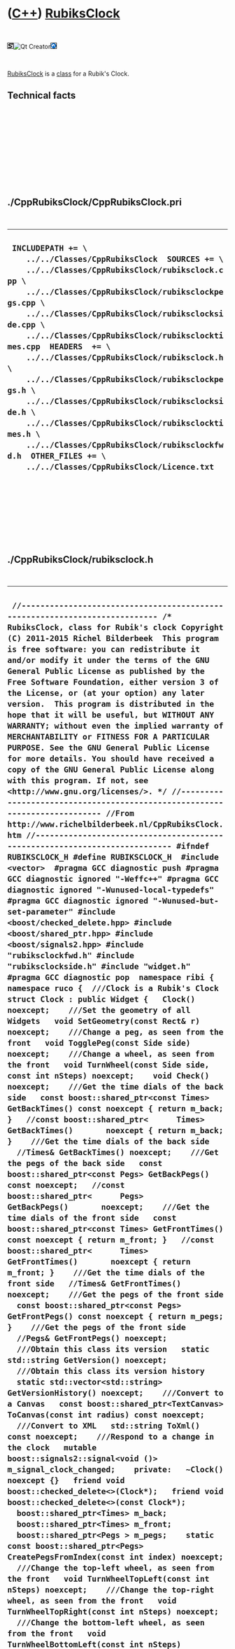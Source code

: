 
 

 

 

 

 

([C++](Cpp.md)) [RubiksClock](CppRubiksClock.md)
==================================================

 

![STL](PicStl.png)![Qt
Creator](PicQtCreator.png)![Lubuntu](PicLubuntu.png)

 

[RubiksClock](CppRubiksClock.md) is a [class](CppClass.md) for a
Rubik's Clock.

Technical facts
---------------

 

 

 

 

 

 

./CppRubiksClock/CppRubiksClock.pri
-----------------------------------

 

  --------------------------------------------------------------------------------------------------------------------------------------------------------------------------------------------------------------------------------------------------------------------------------------------------------------------------------------------------------------------------------------------------------------------------------------------------------------------------------------------------------------------------------------------------------------------------------------------------------------------------------------------
  ` INCLUDEPATH += \     ../../Classes/CppRubiksClock  SOURCES += \     ../../Classes/CppRubiksClock/rubiksclock.cpp \     ../../Classes/CppRubiksClock/rubiksclockpegs.cpp \     ../../Classes/CppRubiksClock/rubiksclockside.cpp \     ../../Classes/CppRubiksClock/rubiksclocktimes.cpp  HEADERS  += \     ../../Classes/CppRubiksClock/rubiksclock.h \     ../../Classes/CppRubiksClock/rubiksclockpegs.h \     ../../Classes/CppRubiksClock/rubiksclockside.h \     ../../Classes/CppRubiksClock/rubiksclocktimes.h \     ../../Classes/CppRubiksClock/rubiksclockfwd.h  OTHER_FILES += \     ../../Classes/CppRubiksClock/Licence.txt`
  --------------------------------------------------------------------------------------------------------------------------------------------------------------------------------------------------------------------------------------------------------------------------------------------------------------------------------------------------------------------------------------------------------------------------------------------------------------------------------------------------------------------------------------------------------------------------------------------------------------------------------------------

 

 

 

 

 

./CppRubiksClock/rubiksclock.h
------------------------------

 

  -----------------------------------------------------------------------------------------------------------------------------------------------------------------------------------------------------------------------------------------------------------------------------------------------------------------------------------------------------------------------------------------------------------------------------------------------------------------------------------------------------------------------------------------------------------------------------------------------------------------------------------------------------------------------------------------------------------------------------------------------------------------------------------------------------------------------------------------------------------------------------------------------------------------------------------------------------------------------------------------------------------------------------------------------------------------------------------------------------------------------------------------------------------------------------------------------------------------------------------------------------------------------------------------------------------------------------------------------------------------------------------------------------------------------------------------------------------------------------------------------------------------------------------------------------------------------------------------------------------------------------------------------------------------------------------------------------------------------------------------------------------------------------------------------------------------------------------------------------------------------------------------------------------------------------------------------------------------------------------------------------------------------------------------------------------------------------------------------------------------------------------------------------------------------------------------------------------------------------------------------------------------------------------------------------------------------------------------------------------------------------------------------------------------------------------------------------------------------------------------------------------------------------------------------------------------------------------------------------------------------------------------------------------------------------------------------------------------------------------------------------------------------------------------------------------------------------------------------------------------------------------------------------------------------------------------------------------------------------------------------------------------------------------------------------------------------------------------------------------------------------------------------------------------------------------------------------------------------------------------------------------------------------------------------------------------------------------------------------------------------------------------------------------------------------------------------------------------------------------------------------------------------------------------------------------------------------------------------------------------------------------------------------------------------------------------------------------------------------------------------------------------------------------------------------------------------------------------------------------------------------------------------------------------------------------------------------------------------------------------------------------------------------------------------------------------------------------------------------------------------------------------------------------------------------------------------------------------------------------------------------------------------------------------------------------------------------------------------------------------------------------------------------------------------------------------------------------------
  ` //--------------------------------------------------------------------------- /* RubiksClock, class for Rubik's clock Copyright (C) 2011-2015 Richel Bilderbeek  This program is free software: you can redistribute it and/or modify it under the terms of the GNU General Public License as published by the Free Software Foundation, either version 3 of the License, or (at your option) any later version.  This program is distributed in the hope that it will be useful, but WITHOUT ANY WARRANTY; without even the implied warranty of MERCHANTABILITY or FITNESS FOR A PARTICULAR PURPOSE. See the GNU General Public License for more details. You should have received a copy of the GNU General Public License along with this program. If not, see <http://www.gnu.org/licenses/>. */ //--------------------------------------------------------------------------- //From http://www.richelbilderbeek.nl/CppRubiksClock.htm //--------------------------------------------------------------------------- #ifndef RUBIKSCLOCK_H #define RUBIKSCLOCK_H  #include <vector>  #pragma GCC diagnostic push #pragma GCC diagnostic ignored "-Weffc++" #pragma GCC diagnostic ignored "-Wunused-local-typedefs" #pragma GCC diagnostic ignored "-Wunused-but-set-parameter" #include <boost/checked_delete.hpp> #include <boost/shared_ptr.hpp> #include <boost/signals2.hpp> #include "rubiksclockfwd.h" #include "rubiksclockside.h" #include "widget.h" #pragma GCC diagnostic pop  namespace ribi { namespace ruco {  ///Clock is a Rubik's Clock struct Clock : public Widget {   Clock() noexcept;    ///Set the geometry of all Widgets   void SetGeometry(const Rect& r) noexcept;    ///Change a peg, as seen from the front   void TogglePeg(const Side side) noexcept;    ///Change a wheel, as seen from the front   void TurnWheel(const Side side, const int nSteps) noexcept;    void Check() noexcept;    ///Get the time dials of the back side   const boost::shared_ptr<const Times> GetBackTimes() const noexcept { return m_back; }   //const boost::shared_ptr<      Times> GetBackTimes()       noexcept { return m_back; }    ///Get the time dials of the back side   //Times& GetBackTimes() noexcept;    ///Get the pegs of the back side   const boost::shared_ptr<const Pegs> GetBackPegs() const noexcept;   //const boost::shared_ptr<      Pegs> GetBackPegs()       noexcept;    ///Get the time dials of the front side   const boost::shared_ptr<const Times> GetFrontTimes() const noexcept { return m_front; }   //const boost::shared_ptr<      Times> GetFrontTimes()       noexcept { return m_front; }    ///Get the time dials of the front side   //Times& GetFrontTimes() noexcept;    ///Get the pegs of the front side   const boost::shared_ptr<const Pegs> GetFrontPegs() const noexcept { return m_pegs; }    ///Get the pegs of the front side   //Pegs& GetFrontPegs() noexcept;    ///Obtain this class its version   static std::string GetVersion() noexcept;    ///Obtain this class its version history   static std::vector<std::string> GetVersionHistory() noexcept;    ///Convert to a Canvas   const boost::shared_ptr<TextCanvas> ToCanvas(const int radius) const noexcept;    ///Convert to XML   std::string ToXml() const noexcept;    ///Respond to a change in the clock   mutable boost::signals2::signal<void ()> m_signal_clock_changed;    private:   ~Clock() noexcept {}   friend void boost::checked_delete<>(Clock*);   friend void boost::checked_delete<>(const Clock*);    boost::shared_ptr<Times> m_back;   boost::shared_ptr<Times> m_front;   boost::shared_ptr<Pegs > m_pegs;    static const boost::shared_ptr<Pegs> CreatePegsFromIndex(const int index) noexcept;    ///Change the top-left wheel, as seen from the front   void TurnWheelTopLeft(const int nSteps) noexcept;    ///Change the top-right wheel, as seen from the front   void TurnWheelTopRight(const int nSteps) noexcept;    ///Change the bottom-left wheel, as seen from the front   void TurnWheelBottomLeft(const int nSteps) noexcept;    ///Change the bottom-right wheel, as seen from the front   void TurnWheelBottomRight(const int nSteps) noexcept;    friend std::ostream& operator<<(std::ostream& os, const Clock& r) noexcept;  };  std::ostream& operator<<(std::ostream& os, const Clock& r) noexcept;  } //~namespace ruco } //~namespace ribi  #endif // RUBIKSCLOCK_H`
  -----------------------------------------------------------------------------------------------------------------------------------------------------------------------------------------------------------------------------------------------------------------------------------------------------------------------------------------------------------------------------------------------------------------------------------------------------------------------------------------------------------------------------------------------------------------------------------------------------------------------------------------------------------------------------------------------------------------------------------------------------------------------------------------------------------------------------------------------------------------------------------------------------------------------------------------------------------------------------------------------------------------------------------------------------------------------------------------------------------------------------------------------------------------------------------------------------------------------------------------------------------------------------------------------------------------------------------------------------------------------------------------------------------------------------------------------------------------------------------------------------------------------------------------------------------------------------------------------------------------------------------------------------------------------------------------------------------------------------------------------------------------------------------------------------------------------------------------------------------------------------------------------------------------------------------------------------------------------------------------------------------------------------------------------------------------------------------------------------------------------------------------------------------------------------------------------------------------------------------------------------------------------------------------------------------------------------------------------------------------------------------------------------------------------------------------------------------------------------------------------------------------------------------------------------------------------------------------------------------------------------------------------------------------------------------------------------------------------------------------------------------------------------------------------------------------------------------------------------------------------------------------------------------------------------------------------------------------------------------------------------------------------------------------------------------------------------------------------------------------------------------------------------------------------------------------------------------------------------------------------------------------------------------------------------------------------------------------------------------------------------------------------------------------------------------------------------------------------------------------------------------------------------------------------------------------------------------------------------------------------------------------------------------------------------------------------------------------------------------------------------------------------------------------------------------------------------------------------------------------------------------------------------------------------------------------------------------------------------------------------------------------------------------------------------------------------------------------------------------------------------------------------------------------------------------------------------------------------------------------------------------------------------------------------------------------------------------------------------------------------------------------------------------------------------------------------------------------

 

 

 

 

 

./CppRubiksClock/rubiksclock.cpp
--------------------------------

 

  -------------------------------------------------------------------------------------------------------------------------------------------------------------------------------------------------------------------------------------------------------------------------------------------------------------------------------------------------------------------------------------------------------------------------------------------------------------------------------------------------------------------------------------------------------------------------------------------------------------------------------------------------------------------------------------------------------------------------------------------------------------------------------------------------------------------------------------------------------------------------------------------------------------------------------------------------------------------------------------------------------------------------------------------------------------------------------------------------------------------------------------------------------------------------------------------------------------------------------------------------------------------------------------------------------------------------------------------------------------------------------------------------------------------------------------------------------------------------------------------------------------------------------------------------------------------------------------------------------------------------------------------------------------------------------------------------------------------------------------------------------------------------------------------------------------------------------------------------------------------------------------------------------------------------------------------------------------------------------------------------------------------------------------------------------------------------------------------------------------------------------------------------------------------------------------------------------------------------------------------------------------------------------------------------------------------------------------------------------------------------------------------------------------------------------------------------------------------------------------------------------------------------------------------------------------------------------------------------------------------------------------------------------------------------------------------------------------------------------------------------------------------------------------------------------------------------------------------------------------------------------------------------------------------------------------------------------------------------------------------------------------------------------------------------------------------------------------------------------------------------------------------------------------------------------------------------------------------------------------------------------------------------------------------------------------------------------------------------------------------------------------------------------------------------------------------------------------------------------------------------------------------------------------------------------------------------------------------------------------------------------------------------------------------------------------------------------------------------------------------------------------------------------------------------------------------------------------------------------------------------------------------------------------------------------------------------------------------------------------------------------------------------------------------------------------------------------------------------------------------------------------------------------------------------------------------------------------------------------------------------------------------------------------------------------------------------------------------------------------------------------------------------------------------------------------------------------------------------------------------------------------------------------------------------------------------------------------------------------------------------------------------------------------------------------------------------------------------------------------------------------------------------------------------------------------------------------------------------------------------------------------------------------------------------------------------------------------------------------------------------------------------------------------------------------------------------------------------------------------------------------------------------------------------------------------------------------------------------------------------------------------------------------------------------------------------------------------------------------------------------------------------------------------------------------------------------------------------------------------------------------------------------------------------------------------------------------------------------------------------------------------------------------------------------------------------------------------------------------------------------------------------------------------------------------------------------------------------------------------------------------------------------------------------------------------------------------------------------------------------------------------------------------------------------------------------------------------------------------------------------------------------------------------------------------------------------------------------------------------------------------------------------------------------------------------------------------------------------------------------------------------------------------------------------------------------------------------------------------------------------------------------------------------------------------------------------------------------------------------------------------------------------------------------------------------------------------------------------------------------------------------------------------------------------------------------------------------------------------------------------------------------------------------------------------------------------------------------------------------------------------------------------------------------------------------------------------------------------------------------------------------------------------------------------------------------------------------------------------------------------------------------------------------------------------------------------------------------------------------------------------------------------------------------------------------------------------------------------------------------------------------------------------------------------------------------------------------------------------------------------------------------------------------------------------------------------------------------------------------------------------------------------------------------------------------------------------------------------------------------------------------------------------------------------------------------------------------------------------------------------------------------------------------------------------------------------------------------------------------------------------------------------------------------------------------------------------------------------------------------------------------------------------------------------------------------------------------------------------------------------------------------------------------------------------------------------------------------------------------------------------------------------------------------------------------------------------------------------------------------------------------------------------------------------------------------------------------------------------------------------------------------------------------------------------------------------------------------------------------------------------------------------------------------------------------------------------------------------------------------------------------------------------------------------------------------------------------------------------------------------------------------------------------------------------------------------------------------------------------------------------------------------------------------------------------------------------------------------------------------------------------------------------------------------------------------------------------------------------------------------------------------------------------------------------------------------------------------------------------------------------------------------------------------------------------------------------------------------------------------------------------------------------------------------------------------------------------------------------------------------------------------------------------------------------------------------------------------------------------------------------------------------------------------------------------------------------------------------------------------------------------------------------------------------------------------------------------------------------------------------------------------------------------------------------------------------------------------------------------------------------------------------------------------------------------------------------------------------------------------------------------------------------------------------------------------------------------------------------------------------------------------------------------------------------------------------------------------------------------------------------------------------------------------------------------------------------------------------------------------------------------------------------------------------------------------------------------------------------------------------------------------------------------------------------------------------------------------------------------------------------------------------------------------------------------------------------------------------------------------------------------------------------------------------------------------------------------------------------------------------------------------------------------------------------------------------------------------------------------------------------------------------------------------------------------------------------------------------------------------------------------------------------------------------------------------------------------------------------------------------------------------------------------------------------------------------------------------------------------------------------------------------------------------------------------------------------------------------------------------------------------------------------------------------------------------------------------------------------------------------------------------------------------------------------------------------------------------------------------------------------------------------------------------------------------------------------------------------------------------------------------------------------------------------------------------------------------------------------------------------------------------------------------------------------------------------------------------------------------------------------------------------------------------------------------------------------------------------------------------------------------------------------------------------------------------------------------------------------------------------------------------------------------------------------------------------------------------------------------------------------------------------------------------------------------------------------------------------------------------------------------------------------------------------------------------------------------------------------------------------------------------------------------------------------------------------------------------------------------------------------------------------------------------------------------------------------------------------------------------------------------------------------------------------------------------------------------------------------------------------------------------------------------------------------------------------------------------------------------------------------------------------------------------------------------------------------------------------------------------------------------------------------------------------------------------------------------------------------------------------------------------------------------------------------------------------------------------------------------------------------------------------------------------------------------------------------------------------------------------------------------------------------------------------------------------------------------------------------------------------------------------------------------------------------------------------------------------------------------------------------------------------------------------------------------------------------------------------------------------------------------------------------------------------------------------------------------------------------------------------------------------------------------------------------------------------------------------------------------------------------------------------------------------------------------------------------------------------------------------------------------------------------------------------------------------------------------------------------------------------------------------------------------------------------------------------------------------------------------------------------------------------------------------------------------------------------------------------------------------------------------------------------------------------------------------------------------------------------------------------------------------------------------------------------------------------------------------------------------------------------------------------------------------------------------------------------------------------------------------------------------------------------------------------------------------------------------------------------------------------------------------------------------------------------------------------------------------------------------------------------------------------------------------------------------------------------------------------------------------------------------------------------------------------------------------------------------------------------------------------------------------------------------------------------------------------------------------------------------------------------------------------------------------------------------------------------------------------------------------------------------------------------------------------------------------------------------------------------------------------------------------------------------------------------------------------------------------------------------------------------------------------------------------------------------------------------------------------------------------------------------------------------------------------------------------------------------------------------------------------------------------------------------------------------------------------------------------------------------------------------------------------------------------------------------------------------------------------------------------------------------------------------------------------------------------------------------------------------------------------------------------------------------------------------------------------------------------------------------------------------------------------------------------------------------------------------------------------------------------------------------------------------------------------------------------------------------------------------------------------------------------------------------------------------------------------------------------------------------------------------------------------------------------------------------------------------------------------------------------------------------------------------------------------------------------------------------------------------------------------------------------------------------------------------------------------------------------------------------------------------------------------------------------------------------------------------------------------------------------------------------------------------------------------------------------------------------------------------------------------------------------------------------------------------------------------------------------------------------------------------------------------------------------------------------------------------------------------------------------------------------------------------------------------------------------------------------------------------------------------------------------------------------------------------------------------------------------------------------------------------------------------------------------------------------
  ` //--------------------------------------------------------------------------- /* RubiksClock, class for Rubik's clock Copyright (C) 2011-2015 Richel Bilderbeek  This program is free software: you can redistribute it and/or modify it under the terms of the GNU General Public License as published by the Free Software Foundation, either version 3 of the License, or (at your option) any later version.  This program is distributed in the hope that it will be useful, but WITHOUT ANY WARRANTY; without even the implied warranty of MERCHANTABILITY or FITNESS FOR A PARTICULAR PURPOSE. See the GNU General Public License for more details. You should have received a copy of the GNU General Public License along with this program. If not, see <http://www.gnu.org/licenses/>. */ //--------------------------------------------------------------------------- //From http://www.richelbilderbeek.nl/CppRubiksClock.htm //--------------------------------------------------------------------------- #pragma GCC diagnostic push #pragma GCC diagnostic ignored "-Weffc++" #pragma GCC diagnostic ignored "-Wunused-local-typedefs" #pragma GCC diagnostic ignored "-Wunused-but-set-parameter" #include "rubiksclock.h"  #include <cassert> #include <cstdlib> #include <sstream>  #include <boost/numeric/conversion/cast.hpp>  #include "dial.h" #include "dialwidget.h" #include "geometry.h" #include "rubiksclockdial.h" #include "rubiksclockdialwidget.h" #include "rubiksclockpegs.h" #include "rubiksclocktimes.h" #include "togglebutton.h" #include "togglebuttonwidget.h" //#include "trace.h"  #pragma GCC diagnostic pop  ribi::ruco::Clock::Clock() noexcept   : m_signal_clock_changed{},     m_back{new Times{false}},     m_front{new Times{true}},     m_pegs{new Pegs} {   Check(); }  void ribi::ruco::Clock::SetGeometry(const Rect& r) noexcept {   const int left   = Geometry().GetLeft(r);   const int top    = Geometry().GetTop(r);   const int width  = Geometry().GetWidth(r);   const int height = Geometry().GetHeight(r);    const double w3 = boost::numeric_cast<double>(width) / 3.0;   const double h3 = boost::numeric_cast<double>(height) / 3.0;   for (int x=0; x!=3; ++x)   {     const double x_d = boost::numeric_cast<double>(x);     for (int y=0; y!=3; ++y)     {       const double y_d = boost::numeric_cast<double>(y);       m_back->times[x][y]->SetGeometry(         left + (x_d*w3),         top + (y_d*h3),         w3,         h3       );       m_front->times[x][y]->SetGeometry(         left + (x_d*w3),         top + (y_d*h3),         w3,         h3       );     }   }   for (int x=0; x!=2; ++x)   {     const double x_d = boost::numeric_cast<double>(x);     for (int y=0; y!=2; ++y)     {       const double y_d = boost::numeric_cast<double>(y);       m_pegs->m_pegs[x][y]->SetGeometry(         left + ((0.9+x_d)*w3),         top + ((0.9+y_d)*h3),         w3*0.2,         h3*0.2       );     }   }  }  void ribi::ruco::Clock::TogglePeg(const Side side) noexcept {   const int x = (side == Side::topLeft || side == Side::bottomLeft ? 0 : 1);   const int y = (side == Side::topLeft || side == Side::topRight ? 0 : 1);   m_pegs->m_pegs[x][y]->GetToggleButton()->Toggle();   m_signal_clock_changed(); }  void ribi::ruco::Clock::TurnWheel(const Side side, const int nSteps) noexcept {   switch (side)   {     case Side::topLeft    : TurnWheelTopLeft(nSteps);     break;     case Side::topRight   : TurnWheelTopRight(nSteps);    break;     case Side::bottomLeft : TurnWheelBottomLeft(nSteps);  break;     case Side::bottomRight: TurnWheelBottomRight(nSteps); break;   }   if (nSteps % 12 != 0)   {     m_signal_clock_changed();   } }  void ribi::ruco::Clock::TurnWheelTopLeft(const int nSteps) noexcept {   bool turnFront[3][3];   bool turnBack[3][3];    turnFront[0][0] = true;   turnFront[1][0] = !m_pegs->m_pegs[0][0]->GetToggleButton()->IsPressed();   turnFront[2][0] = (m_pegs->m_pegs[0][0]->GetToggleButton()->IsPressed() == m_pegs->m_pegs[1][0]->GetToggleButton()->IsPressed());   turnFront[0][1] = !m_pegs->m_pegs[0][0]->GetToggleButton()->IsPressed();   turnFront[1][1] = !m_pegs->m_pegs[0][0]->GetToggleButton()->IsPressed();   turnFront[2][1] = (     !m_pegs->m_pegs[0][0]->GetToggleButton()->IsPressed()     && (  !m_pegs->m_pegs[1][0]->GetToggleButton()->IsPressed()        || !m_pegs->m_pegs[1][1]->GetToggleButton()->IsPressed() ) );   turnFront[0][2] = (m_pegs->m_pegs[0][0]->GetToggleButton()->IsPressed() == m_pegs->m_pegs[0][1]->GetToggleButton()->IsPressed());   turnFront[1][2] = (     !m_pegs->m_pegs[0][0]->GetToggleButton()->IsPressed()     && (  !m_pegs->m_pegs[0][1]->GetToggleButton()->IsPressed()        || !m_pegs->m_pegs[1][1]->GetToggleButton()->IsPressed() ) );   turnFront[2][2] = (m_pegs->m_pegs[0][0]->GetToggleButton()->IsPressed() == m_pegs->m_pegs[1][1]->GetToggleButton()->IsPressed());    turnBack[0][0] = (m_pegs->m_pegs[0][0]->GetToggleButton()->IsPressed() == m_pegs->m_pegs[1][0]->GetToggleButton()->IsPressed());   turnBack[1][0] = (m_pegs->m_pegs[0][0]->GetToggleButton()->IsPressed());   turnBack[2][0] = true;    turnBack[0][1] = (     m_pegs->m_pegs[0][0]->GetToggleButton()->IsPressed()     && (    m_pegs->m_pegs[1][0]->GetToggleButton()->IsPressed()        ||   m_pegs->m_pegs[1][1]->GetToggleButton()->IsPressed() ) );   turnBack[1][1] = (m_pegs->m_pegs[0][0]->GetToggleButton()->IsPressed());   turnBack[2][1] = (m_pegs->m_pegs[0][0]->GetToggleButton()->IsPressed());    turnBack[0][2] = (m_pegs->m_pegs[0][0]->GetToggleButton()->IsPressed() == m_pegs->m_pegs[1][1]->GetToggleButton()->IsPressed());   turnBack[1][2] = (     m_pegs->m_pegs[0][0]->GetToggleButton()->IsPressed()     && (  m_pegs->m_pegs[0][1]->GetToggleButton()->IsPressed()        || m_pegs->m_pegs[1][1]->GetToggleButton()->IsPressed() ) );   turnBack[2][2] = (m_pegs->m_pegs[0][0]->GetToggleButton()->IsPressed() == m_pegs->m_pegs[0][1]->GetToggleButton()->IsPressed());    for (int y=0; y!=3; ++y)   {     for (int x=0; x!=3; ++x)     {       if (turnFront[x][y]) { m_front->times[x][y]->GetRubiksClockDial()->Turn(nSteps); }       if (turnBack[x][y]) { m_back->times[x][y]->GetRubiksClockDial()->Turn(-nSteps); }     }   }  }  void ribi::ruco::Clock::TurnWheelTopRight(const int nSteps) noexcept {   bool turnFront[3][3];   bool turnBack[3][3];    turnFront[2][0] = true;   turnFront[1][0] = !m_pegs->m_pegs[1][0]->GetToggleButton()->IsPressed();   turnFront[0][0] = (m_pegs->m_pegs[0][0]->GetToggleButton()->IsPressed() == m_pegs->m_pegs[1][0]->GetToggleButton()->IsPressed());   turnFront[2][1] = !m_pegs->m_pegs[1][0]->GetToggleButton()->IsPressed();   turnFront[1][1] = !m_pegs->m_pegs[1][0]->GetToggleButton()->IsPressed();   turnFront[0][1] = (     !m_pegs->m_pegs[1][0]->GetToggleButton()->IsPressed()     && (  !m_pegs->m_pegs[0][0]->GetToggleButton()->IsPressed()        || !m_pegs->m_pegs[0][1]->GetToggleButton()->IsPressed() ) );   turnFront[2][2] = (m_pegs->m_pegs[1][0]->GetToggleButton()->IsPressed() == m_pegs->m_pegs[1][1]->GetToggleButton()->IsPressed());   turnFront[1][2] = (     !m_pegs->m_pegs[1][0]->GetToggleButton()->IsPressed()     && (  !m_pegs->m_pegs[1][1]->GetToggleButton()->IsPressed()        || !m_pegs->m_pegs[0][1]->GetToggleButton()->IsPressed() ) );   turnFront[0][2] = (m_pegs->m_pegs[1][0]->GetToggleButton()->IsPressed() == m_pegs->m_pegs[0][1]->GetToggleButton()->IsPressed());    turnBack[2][0] = (m_pegs->m_pegs[1][0]->GetToggleButton()->IsPressed() == m_pegs->m_pegs[0][0]->GetToggleButton()->IsPressed());   turnBack[1][0] = m_pegs->m_pegs[1][0]->GetToggleButton()->IsPressed();   turnBack[0][0] = true;    turnBack[2][1] = (     m_pegs->m_pegs[1][0]->GetToggleButton()->IsPressed()     && (    m_pegs->m_pegs[0][0]->GetToggleButton()->IsPressed()        ||   m_pegs->m_pegs[0][1]->GetToggleButton()->IsPressed() ) );   turnBack[1][1] = m_pegs->m_pegs[1][0]->GetToggleButton()->IsPressed();   turnBack[0][1] = m_pegs->m_pegs[1][0]->GetToggleButton()->IsPressed();    turnBack[2][2] = (m_pegs->m_pegs[1][0]->GetToggleButton()->IsPressed() == m_pegs->m_pegs[0][1]->GetToggleButton()->IsPressed());   turnBack[1][2] = (     m_pegs->m_pegs[1][0]->GetToggleButton()->IsPressed()     && (  m_pegs->m_pegs[1][1]->GetToggleButton()->IsPressed()        || m_pegs->m_pegs[0][1]->GetToggleButton()->IsPressed() ) );   turnBack[0][2] = (m_pegs->m_pegs[1][0]->GetToggleButton()->IsPressed() == m_pegs->m_pegs[1][1]->GetToggleButton()->IsPressed());    for (int y=0; y!=3; ++y)   {     for (int x=0; x!=3; ++x)     {       if (turnFront[x][y]) { m_front->times[x][y]->GetRubiksClockDial()->Turn(nSteps); }       if (turnBack[x][y]) { m_back->times[x][y]->GetRubiksClockDial()->Turn(-nSteps); }     }   } }  void ribi::ruco::Clock::TurnWheelBottomLeft(const int nSteps) noexcept {   bool turnFront[3][3];   bool turnBack[3][3];    turnFront[0][2] = true;   turnFront[1][2] = !m_pegs->m_pegs[0][1]->GetToggleButton()->IsPressed();   turnFront[2][2] = (m_pegs->m_pegs[0][1]->GetToggleButton()->IsPressed() == m_pegs->m_pegs[1][1]->GetToggleButton()->IsPressed());   turnFront[0][1] = !m_pegs->m_pegs[0][1]->GetToggleButton()->IsPressed();   turnFront[1][1] = !m_pegs->m_pegs[0][1]->GetToggleButton()->IsPressed();   turnFront[2][1] = (     !m_pegs->m_pegs[0][1]->GetToggleButton()->IsPressed()     && (  !m_pegs->m_pegs[1][1]->GetToggleButton()->IsPressed()        || !m_pegs->m_pegs[1][0]->GetToggleButton()->IsPressed() ) );   turnFront[0][0] = (m_pegs->m_pegs[0][1]->GetToggleButton()->IsPressed() == m_pegs->m_pegs[0][0]->GetToggleButton()->IsPressed());   turnFront[1][0] = (     !m_pegs->m_pegs[0][1]->GetToggleButton()->IsPressed()     && (  !m_pegs->m_pegs[0][0]->GetToggleButton()->IsPressed()        || !m_pegs->m_pegs[1][0]->GetToggleButton()->IsPressed() ) );   turnFront[2][0] = (m_pegs->m_pegs[0][1]->GetToggleButton()->IsPressed() == m_pegs->m_pegs[1][0]->GetToggleButton()->IsPressed());    turnBack[0][2] = (m_pegs->m_pegs[0][1]->GetToggleButton()->IsPressed() == m_pegs->m_pegs[1][1]->GetToggleButton()->IsPressed());   turnBack[1][2] = m_pegs->m_pegs[0][1]->GetToggleButton()->IsPressed();   turnBack[2][2] = true;    turnBack[0][1] = (     m_pegs->m_pegs[0][1]->GetToggleButton()->IsPressed()     && (    m_pegs->m_pegs[1][1]->GetToggleButton()->IsPressed()        ||   m_pegs->m_pegs[1][0]->GetToggleButton()->IsPressed() ) );   turnBack[1][1] = m_pegs->m_pegs[0][1]->GetToggleButton()->IsPressed();   turnBack[2][1] = m_pegs->m_pegs[0][1]->GetToggleButton()->IsPressed();    turnBack[0][0] = (m_pegs->m_pegs[0][1]->GetToggleButton()->IsPressed() == m_pegs->m_pegs[1][0]->GetToggleButton()->IsPressed());   turnBack[1][0] = (     m_pegs->m_pegs[0][1]->GetToggleButton()->IsPressed()     && (  m_pegs->m_pegs[0][0]->GetToggleButton()->IsPressed()        || m_pegs->m_pegs[1][0]->GetToggleButton()->IsPressed() ) );   turnBack[2][0] = (m_pegs->m_pegs[0][1]->GetToggleButton()->IsPressed() == m_pegs->m_pegs[0][0]->GetToggleButton()->IsPressed());    for (int y=0; y!=3; ++y)   {     for (int x=0; x!=3; ++x)     {       if (turnFront[x][y]) { m_front->times[x][y]->GetRubiksClockDial()->Turn(nSteps); }       if (turnBack[x][y]) { m_back->times[x][y]->GetRubiksClockDial()->Turn(-nSteps); }     }   } }  void ribi::ruco::Clock::TurnWheelBottomRight(const int nSteps) noexcept {   bool turnFront[3][3];   bool turnBack[3][3];    turnFront[2][2] = true;   turnFront[1][2] = !m_pegs->m_pegs[1][1]->GetToggleButton()->IsPressed();   turnFront[0][2] = (m_pegs->m_pegs[0][1]->GetToggleButton()->IsPressed() == m_pegs->m_pegs[1][1]->GetToggleButton()->IsPressed());   turnFront[2][1] = !m_pegs->m_pegs[1][1]->GetToggleButton()->IsPressed();   turnFront[1][1] = !m_pegs->m_pegs[1][1]->GetToggleButton()->IsPressed();   turnFront[0][1] = (     !m_pegs->m_pegs[1][1]->GetToggleButton()->IsPressed()     && (  !m_pegs->m_pegs[0][1]->GetToggleButton()->IsPressed()        || !m_pegs->m_pegs[0][0]->GetToggleButton()->IsPressed() ) );   turnFront[2][0] = (m_pegs->m_pegs[1][1]->GetToggleButton()->IsPressed() == m_pegs->m_pegs[1][0]->GetToggleButton()->IsPressed());   turnFront[1][0] = (     !m_pegs->m_pegs[1][1]->GetToggleButton()->IsPressed()     && (  !m_pegs->m_pegs[1][0]->GetToggleButton()->IsPressed()        || !m_pegs->m_pegs[0][0]->GetToggleButton()->IsPressed()  ) );   turnFront[0][0] = (m_pegs->m_pegs[1][1]->GetToggleButton()->IsPressed() == m_pegs->m_pegs[0][0]->GetToggleButton()->IsPressed());    turnBack[2][2] = (m_pegs->m_pegs[1][1]->GetToggleButton()->IsPressed() == m_pegs->m_pegs[0][1]->GetToggleButton()->IsPressed());   turnBack[1][2] = m_pegs->m_pegs[1][1]->GetToggleButton()->IsPressed();   turnBack[0][2] = true;    turnBack[2][1] = (     m_pegs->m_pegs[1][1]->GetToggleButton()->IsPressed()     && (    m_pegs->m_pegs[0][1]->GetToggleButton()->IsPressed()        ||   m_pegs->m_pegs[0][0]->GetToggleButton()->IsPressed() ) );   turnBack[1][1] = m_pegs->m_pegs[1][1]->GetToggleButton()->IsPressed();   turnBack[0][1] = m_pegs->m_pegs[1][1]->GetToggleButton()->IsPressed();    turnBack[2][0] = (m_pegs->m_pegs[1][1]->GetToggleButton()->IsPressed() == m_pegs->m_pegs[0][0]->GetToggleButton()->IsPressed());   turnBack[1][0] = (     m_pegs->m_pegs[1][1]->GetToggleButton()->IsPressed()     && (  m_pegs->m_pegs[1][0]->GetToggleButton()->IsPressed()        || m_pegs->m_pegs[0][0]->GetToggleButton()->IsPressed() ) );   turnBack[0][0] = (m_pegs->m_pegs[1][1]->GetToggleButton()->IsPressed() == m_pegs->m_pegs[1][0]->GetToggleButton()->IsPressed());    for (int y=0; y!=3; ++y)   {     for (int x=0; x!=3; ++x)     {       if (turnFront[x][y]) { m_front->times[x][y]->GetRubiksClockDial()->Turn(nSteps); }       if (turnBack[x][y]) { m_back->times[x][y]->GetRubiksClockDial()->Turn(-nSteps); }     }   } }    const boost::shared_ptr<const ribi::ruco::Pegs> ribi::ruco::Clock::GetBackPegs() const noexcept {   const boost::shared_ptr<Pegs> back(new Pegs);   back->m_pegs[0][0].reset(new ToggleButtonWidget(!m_pegs->m_pegs[1][0]->GetToggleButton()->IsPressed(),255,255,0));   back->m_pegs[1][0].reset(new ToggleButtonWidget(!m_pegs->m_pegs[0][0]->GetToggleButton()->IsPressed(),255,255,0));   back->m_pegs[0][1].reset(new ToggleButtonWidget(!m_pegs->m_pegs[1][1]->GetToggleButton()->IsPressed(),255,255,0));   back->m_pegs[1][1].reset(new ToggleButtonWidget(!m_pegs->m_pegs[0][1]->GetToggleButton()->IsPressed(),255,255,0));    for (int x=0; x!=2; ++x)   {     for (int y=0; y!=2; ++y)     {       back->m_pegs[x][y]->SetGeometry(m_pegs->m_pegs[1-x][y]->GetGeometry());     }   }    return back; }  void ribi::ruco::Clock::Check() noexcept {   #ifndef NDEBUG   const auto originalFront = m_front;   const auto originalBack = m_back;   const auto originalPegs = m_pegs;    //Check the corner clocks   assert( (m_front->times[0][0]->GetRubiksClockDial()->GetTime()     + m_back->times[2][0]->GetRubiksClockDial()->GetTime()) % 12 == 0);   assert( (m_front->times[2][0]->GetRubiksClockDial()->GetTime()     + m_back->times[0][0]->GetRubiksClockDial()->GetTime()) % 12 == 0);   assert( (m_front->times[0][2]->GetRubiksClockDial()->GetTime()     + m_back->times[2][2]->GetRubiksClockDial()->GetTime()) % 12 == 0);   assert( (m_front->times[2][2]->GetRubiksClockDial()->GetTime()     + m_back->times[0][2]->GetRubiksClockDial()->GetTime()) % 12 == 0);   //Check all peg combinations   for (int i=0; i!=16; ++i)   {     m_pegs = CreatePegsFromIndex(i);     //Check all wheels     for (int j=0; j!=4; ++j)     {       //Check if after turning around in two steps, everything stays the same       const auto front = m_front;       const auto back = m_back;        const Side side = static_cast<Side>(j);       const int nSteps = std::rand() % 12;       //Turn 1       this->TurnWheel(side,nSteps);       //Turn 11       this->TurnWheel(side,12-nSteps);       assert( m_front == front);       assert( m_back == back);     }   }    #endif }  const boost::shared_ptr<ribi::ruco::Pegs> ribi::ruco::Clock::CreatePegsFromIndex(const int index) noexcept {   //Index 0: (p = pressed, u = unpressed)   // u u   // u u   //Index 1: (p = pressed, u = unpressed)   // p u   // u u   //Index 2: (p = pressed, u = unpressed)   // u p   // u u   //Index 3: (p = pressed, u = unpressed)   // p p   // u u   //Index 4: (p = pressed, u = unpressed)   // u u   // p u   //Index 5: (p = pressed, u = unpressed)   // p u   // p u   //Index 6: (p = pressed, u = unpressed)   // u p   // p u   //Index 7: (p = pressed, u = unpressed)   // p p   // p u   //Index 8: (p = pressed, u = unpressed)   // u u   // u p   //Index 9: (p = pressed, u = unpressed)   // p u   // u p   //Index 10: (p = pressed, u = unpressed)   // u p   // u p   //Index 11: (p = pressed, u = unpressed)   // p p   // u p   //Index 12: (p = pressed, u = unpressed)   // u u   // p p   //Index 13: (p = pressed, u = unpressed)   // p u   // p p   //Index 14: (p = pressed, u = unpressed)   // u p   // p p   //Index 15: (p = pressed, u = unpressed)   // p p   // p p    const boost::shared_ptr<Pegs> pegs {     new Pegs   };   if ((index & 1) == 1) { pegs->m_pegs[0][0]->GetToggleButton()->Toggle(); }   if ((index & 2) == 2) { pegs->m_pegs[0][1]->GetToggleButton()->Toggle(); }   if ((index & 4) == 4) { pegs->m_pegs[1][0]->GetToggleButton()->Toggle(); }   if ((index & 8) == 8) { pegs->m_pegs[1][1]->GetToggleButton()->Toggle(); }   return pegs; }  std::string ribi::ruco::Clock::GetVersion() noexcept {   return "2.1"; }  std::vector<std::string> ribi::ruco::Clock::GetVersionHistory() noexcept {   return {     "2011-09-08: Version 1.0: initial version",     "2014-01-23: Version 2.0: put into namespace ruco, forward declarations, use of smart pointers, use of multiple files",     "2014-03-28: version 2.1: replaced Rect by Boost.Geometry its box class"   }; }  std::string ribi::ruco::Clock::ToXml() const noexcept {   std::stringstream s;   s     << "<rubiks_clock>"     << "<front>"     << (*m_front)     << "</front>"     << "<back>"     << (*m_back)     << "</back>"     << "<pegs>"     << (*m_pegs)     << "</pegs>"     << "</rubiks_clock>";   return s.str()   ; }  std::ostream& ribi::ruco::operator<<(std::ostream& os, const ribi::ruco::Clock& r) noexcept {   os     << "<rubiks_clock>"     << "<front>"     << r.m_front     << "</front>"     << "<back>"     << r.m_back     << "</back>"     << "<pegs>"     << r.m_pegs     << "</pegs>"     << "</rubiks_clock>";   return os; }`
  -------------------------------------------------------------------------------------------------------------------------------------------------------------------------------------------------------------------------------------------------------------------------------------------------------------------------------------------------------------------------------------------------------------------------------------------------------------------------------------------------------------------------------------------------------------------------------------------------------------------------------------------------------------------------------------------------------------------------------------------------------------------------------------------------------------------------------------------------------------------------------------------------------------------------------------------------------------------------------------------------------------------------------------------------------------------------------------------------------------------------------------------------------------------------------------------------------------------------------------------------------------------------------------------------------------------------------------------------------------------------------------------------------------------------------------------------------------------------------------------------------------------------------------------------------------------------------------------------------------------------------------------------------------------------------------------------------------------------------------------------------------------------------------------------------------------------------------------------------------------------------------------------------------------------------------------------------------------------------------------------------------------------------------------------------------------------------------------------------------------------------------------------------------------------------------------------------------------------------------------------------------------------------------------------------------------------------------------------------------------------------------------------------------------------------------------------------------------------------------------------------------------------------------------------------------------------------------------------------------------------------------------------------------------------------------------------------------------------------------------------------------------------------------------------------------------------------------------------------------------------------------------------------------------------------------------------------------------------------------------------------------------------------------------------------------------------------------------------------------------------------------------------------------------------------------------------------------------------------------------------------------------------------------------------------------------------------------------------------------------------------------------------------------------------------------------------------------------------------------------------------------------------------------------------------------------------------------------------------------------------------------------------------------------------------------------------------------------------------------------------------------------------------------------------------------------------------------------------------------------------------------------------------------------------------------------------------------------------------------------------------------------------------------------------------------------------------------------------------------------------------------------------------------------------------------------------------------------------------------------------------------------------------------------------------------------------------------------------------------------------------------------------------------------------------------------------------------------------------------------------------------------------------------------------------------------------------------------------------------------------------------------------------------------------------------------------------------------------------------------------------------------------------------------------------------------------------------------------------------------------------------------------------------------------------------------------------------------------------------------------------------------------------------------------------------------------------------------------------------------------------------------------------------------------------------------------------------------------------------------------------------------------------------------------------------------------------------------------------------------------------------------------------------------------------------------------------------------------------------------------------------------------------------------------------------------------------------------------------------------------------------------------------------------------------------------------------------------------------------------------------------------------------------------------------------------------------------------------------------------------------------------------------------------------------------------------------------------------------------------------------------------------------------------------------------------------------------------------------------------------------------------------------------------------------------------------------------------------------------------------------------------------------------------------------------------------------------------------------------------------------------------------------------------------------------------------------------------------------------------------------------------------------------------------------------------------------------------------------------------------------------------------------------------------------------------------------------------------------------------------------------------------------------------------------------------------------------------------------------------------------------------------------------------------------------------------------------------------------------------------------------------------------------------------------------------------------------------------------------------------------------------------------------------------------------------------------------------------------------------------------------------------------------------------------------------------------------------------------------------------------------------------------------------------------------------------------------------------------------------------------------------------------------------------------------------------------------------------------------------------------------------------------------------------------------------------------------------------------------------------------------------------------------------------------------------------------------------------------------------------------------------------------------------------------------------------------------------------------------------------------------------------------------------------------------------------------------------------------------------------------------------------------------------------------------------------------------------------------------------------------------------------------------------------------------------------------------------------------------------------------------------------------------------------------------------------------------------------------------------------------------------------------------------------------------------------------------------------------------------------------------------------------------------------------------------------------------------------------------------------------------------------------------------------------------------------------------------------------------------------------------------------------------------------------------------------------------------------------------------------------------------------------------------------------------------------------------------------------------------------------------------------------------------------------------------------------------------------------------------------------------------------------------------------------------------------------------------------------------------------------------------------------------------------------------------------------------------------------------------------------------------------------------------------------------------------------------------------------------------------------------------------------------------------------------------------------------------------------------------------------------------------------------------------------------------------------------------------------------------------------------------------------------------------------------------------------------------------------------------------------------------------------------------------------------------------------------------------------------------------------------------------------------------------------------------------------------------------------------------------------------------------------------------------------------------------------------------------------------------------------------------------------------------------------------------------------------------------------------------------------------------------------------------------------------------------------------------------------------------------------------------------------------------------------------------------------------------------------------------------------------------------------------------------------------------------------------------------------------------------------------------------------------------------------------------------------------------------------------------------------------------------------------------------------------------------------------------------------------------------------------------------------------------------------------------------------------------------------------------------------------------------------------------------------------------------------------------------------------------------------------------------------------------------------------------------------------------------------------------------------------------------------------------------------------------------------------------------------------------------------------------------------------------------------------------------------------------------------------------------------------------------------------------------------------------------------------------------------------------------------------------------------------------------------------------------------------------------------------------------------------------------------------------------------------------------------------------------------------------------------------------------------------------------------------------------------------------------------------------------------------------------------------------------------------------------------------------------------------------------------------------------------------------------------------------------------------------------------------------------------------------------------------------------------------------------------------------------------------------------------------------------------------------------------------------------------------------------------------------------------------------------------------------------------------------------------------------------------------------------------------------------------------------------------------------------------------------------------------------------------------------------------------------------------------------------------------------------------------------------------------------------------------------------------------------------------------------------------------------------------------------------------------------------------------------------------------------------------------------------------------------------------------------------------------------------------------------------------------------------------------------------------------------------------------------------------------------------------------------------------------------------------------------------------------------------------------------------------------------------------------------------------------------------------------------------------------------------------------------------------------------------------------------------------------------------------------------------------------------------------------------------------------------------------------------------------------------------------------------------------------------------------------------------------------------------------------------------------------------------------------------------------------------------------------------------------------------------------------------------------------------------------------------------------------------------------------------------------------------------------------------------------------------------------------------------------------------------------------------------------------------------------------------------------------------------------------------------------------------------------------------------------------------------------------------------------------------------------------------------------------------------------------------------------------------------------------------------------------------------------------------------------------------------------------------------------------------------------------------------------------------------------------------------------------------------------------------------------------------------------------------------------------------------------------------------------------------------------------------------------------------------------------------------------------------------------------------------------------------------------------------------------------------------------------------------------------------------------------------------------------------------------------------------------------------------------------------------------------------------------------------------------------------------------------------------------------------------------------------------------------------------------------------------------------------------------------------------------------------------------------------------------------------------------------------------------------------------------------------------------------------------------------------------------------------------------------------------------------------------------------------------------------------------------------------------------------------------------------------------------------------------------------------------------------------------------------------------------------------------------------------------------------------------------------------------------------------------------------------------------------------------------------------------------------------------------------------------------------------------------------------------------------------------------------------------------------------------------------------------------------------------------------------------------------------------------------------------------------------------------------------------------------------------------------------------------------------------------------------------------------------------------------------------------------------------------------------------------------------------------------------------------------------------------------------------------------------------------------------------------------------------------------------------------------------------------------------------------------------------------------------------------------------------------------------------------------------------------------------------------------------------------------------------------------------------------------------------------------------------------------------------------------------------------------------------------------------------------------------------------------------------------------------------------------------------------------------------------------------------------------------------------------------------------------------------------------------------------------------------------------------------------------------------------------------------------------------------------------------------------------------------------------------------------------------------------------------------------------------------------------------------------------------------------------------------------------------------------------------------------------------------------------------------------------------------------------------------------------------------------------------------------------------------------------------------------------------------------------------------------------------------------------------------------------------------------------------------------------------------------------------------------------------------------------------------------------------------------------------------------------------------------------------------------------

 

 

 

 

 

./CppRubiksClock/rubiksclockfwd.h
---------------------------------

 

  --------------------------------------------------------------------------------------------------------------------------------------------------------------------------------------------------------------------------------------------------------------------------------------------------------------------------------------------------------------------------------------------------------------------------------------------------------------------------
  ` #ifndef RUBIKSCLOCKFWD_H #define RUBIKSCLOCKFWD_H  namespace ribi {  struct DrawCanvas; struct TextCanvas; struct TextCanvas; struct ToggleButton; struct ToggleButtonWidget;  namespace ruco {  struct Clock; struct ClockDial; struct ClockWidget; struct DialWidget; struct Pegs; //struct RubiksClock; //Renamed to Clock //struct RubiksClockWidget; //Renamed to ClockWidget struct Times;  } //~namespace ribi } //~namespace ruco  #endif // RUBIKSCLOCKFWD_H`
  --------------------------------------------------------------------------------------------------------------------------------------------------------------------------------------------------------------------------------------------------------------------------------------------------------------------------------------------------------------------------------------------------------------------------------------------------------------------------

 

 

 

 

 

./CppRubiksClock/rubiksclockpegs.h
----------------------------------

 

  -------------------------------------------------------------------------------------------------------------------------------------------------------------------------------------------------------------------------------------------------------------------------------------------------------------------------------------------------------------------------------------------------------------------------------------------------------------------------------------------------------------------------------------------------------------------------------------------------------------------------------------------------------------------------------------------------------------------------------------------------------------------------------------------------------------------------------------------------------------------------------------------------------------------------------------------------------------------------------------------------------------------------------------------------------------------------------------------------------------------------------------------
  ` #ifndef RUBIKSCLOCKPEGS_H #define RUBIKSCLOCKPEGS_H  #include <iosfwd> #include <string>  #pragma GCC diagnostic push #pragma GCC diagnostic ignored "-Weffc++" #pragma GCC diagnostic ignored "-Wunused-local-typedefs" #pragma GCC diagnostic ignored "-Wunused-but-set-parameter" #include <boost/shared_ptr.hpp> #include "rubiksclockfwd.h" #include "rubiksclockside.h" #pragma GCC diagnostic pop  namespace ribi { namespace ruco {  ///The four Pegs on a Rubik's Clock struct Pegs {   Pegs() noexcept;   boost::shared_ptr<ToggleButtonWidget> m_pegs[2][2]; //Is peg pressed?   static Pegs CreatePegsFromIndex(const int index) noexcept;   const boost::shared_ptr<const ToggleButtonWidget> GetPeg(const Side side) const noexcept;   std::string ToXml() const noexcept;    private:   ~Pegs() noexcept {}   friend void boost::checked_delete<>(Pegs*);   friend void boost::checked_delete<>(const Pegs*); };  std::ostream& operator<<(std::ostream& os, const Pegs& p) noexcept; bool operator==(const Pegs& lhs, const Pegs& rhs) noexcept;  } //~namespace ruco } //~namespace ribi  #endif // RUBIKSCLOCKPEGS_H`
  -------------------------------------------------------------------------------------------------------------------------------------------------------------------------------------------------------------------------------------------------------------------------------------------------------------------------------------------------------------------------------------------------------------------------------------------------------------------------------------------------------------------------------------------------------------------------------------------------------------------------------------------------------------------------------------------------------------------------------------------------------------------------------------------------------------------------------------------------------------------------------------------------------------------------------------------------------------------------------------------------------------------------------------------------------------------------------------------------------------------------------------------

 

 

 

 

 

./CppRubiksClock/rubiksclockpegs.cpp
------------------------------------

 

  -------------------------------------------------------------------------------------------------------------------------------------------------------------------------------------------------------------------------------------------------------------------------------------------------------------------------------------------------------------------------------------------------------------------------------------------------------------------------------------------------------------------------------------------------------------------------------------------------------------------------------------------------------------------------------------------------------------------------------------------------------------------------------------------------------------------------------------------------------------------------------------------------------------------------------------------------------------------------------------------------------------------------------------------------------------------------------------------------------------------------------------------------------------------------------------------------------------------------------------------------------------------------------------------------------------------------------------------------------------------------------------------------------------------------------------------------------------------------------------------------------------------------------
  ` #include "rubiksclockpegs.h"  #include <cassert>  #include "rubiksclockside.h" #include "togglebutton.h" #include "togglebuttonwidget.h" #include "trace.h"  ribi::ruco::Pegs::Pegs() noexcept {   for (int y=0; y!=2; ++y)   {     for (int x=0; x!=2; ++x)     {       m_pegs[x][y].reset(new ToggleButtonWidget(false,255,255,0));     }   } }  const boost::shared_ptr<const ribi::ToggleButtonWidget> ribi::ruco::Pegs::GetPeg(const Side side) const noexcept {   switch (side)   {     case Side::topLeft    : return m_pegs[0][0];     case Side::bottomLeft : return m_pegs[1][0];     case Side::topRight   : return m_pegs[0][1];     case Side::bottomRight: return m_pegs[1][1];   }   assert(!"Should not get here");   throw std::logic_error("ribi::ruco::Pegs::GetPeg"); }  bool operator==(const ribi::ruco::Pegs& lhs, const ribi::ruco::Pegs& rhs) noexcept {   for (int y=0; y!=2; ++y)   {     for (int x=0; x!=2; ++x)     {       if (lhs.m_pegs[x][y] != rhs.m_pegs[x][y]) return false;     }   }   return true; }   std::ostream& ribi::ruco::operator<<(std::ostream& os, const ribi::ruco::Pegs& p) noexcept {   os     << "<rubiks_clock_pegs>";   for (int x=0; x!=2; ++x)   {     for (int y=0; y!=2; ++y)     {       os         << "<rubiks_clock_pegs>"         << "<x>"         << x         << "</x>"         << "<y>"         << y         << "</y>"         << p.m_pegs[x][y].get()         << "</rubiks_clock_dial>";     }   }   os     << "</rubiks_clock_pegs>";   return os; }`
  -------------------------------------------------------------------------------------------------------------------------------------------------------------------------------------------------------------------------------------------------------------------------------------------------------------------------------------------------------------------------------------------------------------------------------------------------------------------------------------------------------------------------------------------------------------------------------------------------------------------------------------------------------------------------------------------------------------------------------------------------------------------------------------------------------------------------------------------------------------------------------------------------------------------------------------------------------------------------------------------------------------------------------------------------------------------------------------------------------------------------------------------------------------------------------------------------------------------------------------------------------------------------------------------------------------------------------------------------------------------------------------------------------------------------------------------------------------------------------------------------------------------------------

 

 

 

 

 

./CppRubiksClock/rubiksclockside.h
----------------------------------

 

  -----------------------------------------------------------------------------------------------------------------------------------------------------------------------------------------------------------------------------------------
  ` #ifndef RUBIKSCLOCKSIDE_H #define RUBIKSCLOCKSIDE_H  namespace ribi { namespace ruco {  enum class Side {   topLeft, topRight, bottomLeft, bottomRight };  } //~namespace ruco { } //~namespace ribi {   #endif // RUBIKSCLOCKSIDE_H`
  -----------------------------------------------------------------------------------------------------------------------------------------------------------------------------------------------------------------------------------------

 

 

 

 

 

./CppRubiksClock/rubiksclockside.cpp
------------------------------------

 

  ---------------------------------
  ` #include "rubiksclockside.h"`
  ---------------------------------

 

 

 

 

 

./CppRubiksClock/rubiksclocktimes.h
-----------------------------------

 

  -----------------------------------------------------------------------------------------------------------------------------------------------------------------------------------------------------------------------------------------------------------------------------------------------------------------------------------------------------------------------------------------------------------------------------------------------------------------------------------------------------------------------------------------------------------------------------------------------------------------------------------------------------------------------------------------------------------------------------------------------------------------------------------------------------------------------------------------------------------------------------------------------------------------------------------------------------------------------------------------
  ` #ifndef RUBIKSCLOCKTIMES_H #define RUBIKSCLOCKTIMES_H  #include <iosfwd> #include <string>  #pragma GCC diagnostic push #pragma GCC diagnostic ignored "-Weffc++" #pragma GCC diagnostic ignored "-Wunused-local-typedefs" #pragma GCC diagnostic ignored "-Wunused-but-set-parameter" #include <boost/shared_ptr.hpp>  #include "rubiksclockside.h" #pragma GCC diagnostic pop  namespace ribi { namespace ruco {  struct ClockDialWidget;  ///The nine times on a Rubik's Clock struct Times {   Times(const bool is_front) noexcept;   boost::shared_ptr<ClockDialWidget> times[3][3];   std::string ToXml() const noexcept;    private:   ~Times() noexcept {}   friend void boost::checked_delete<>(Times*);   friend void boost::checked_delete<>(const Times*); };  std::ostream& operator<<(std::ostream& os, const Times& t) noexcept; bool operator==(const Times& lhs, const Times& rhs) noexcept;  } //~namespace ruco } //~namespace ribi  #endif // RUBIKSCLOCKTIMES_H`
  -----------------------------------------------------------------------------------------------------------------------------------------------------------------------------------------------------------------------------------------------------------------------------------------------------------------------------------------------------------------------------------------------------------------------------------------------------------------------------------------------------------------------------------------------------------------------------------------------------------------------------------------------------------------------------------------------------------------------------------------------------------------------------------------------------------------------------------------------------------------------------------------------------------------------------------------------------------------------------------------

 

 

 

 

 

./CppRubiksClock/rubiksclocktimes.cpp
-------------------------------------

 

  --------------------------------------------------------------------------------------------------------------------------------------------------------------------------------------------------------------------------------------------------------------------------------------------------------------------------------------------------------------------------------------------------------------------------------------------------------------------------------------------------------------------------------------------------------------------------------------------------------------------------------------------------------------------------------------------------------------------------------------------------------------------------------------------------------------------------------------------------------------------------------------------------------------------------------------------------------------------------------------------------------------------------------------------------------------------------------------------------------------------------------------------------------------------------------------------------------------------------------------------------------------------------------------------------------------------
  ` #include "rubiksclocktimes.h"  #include <cassert>  #include "dial.h" #include "rubiksclock.h" #include "rubiksclockwidget.h" #include "rubiksclockdial.h" #include "rubiksclockdialwidget.h"  ribi::ruco::Times::Times(const bool is_front) noexcept {   for (int y=0; y!=3; ++y)   {     for (int x=0; x!=3; ++x)     {       times[x][y].reset(new ClockDialWidget(0,0,0,32,32,         is_front ? 196 : 128,         is_front ? 196 : 128,         is_front ? 255 : 255));     }   } }  bool ribi::ruco::operator==(const ribi::ruco::Times& lhs, const ribi::ruco::Times& rhs) noexcept {   for (int y=0; y!=3; ++y)   {     for (int x=0; x!=3; ++x)     {       if (lhs.times[x][y]->GetRubiksClockDial()->GetTime()         != rhs.times[x][y]->GetRubiksClockDial()->GetTime()) return false;     }   }   return true; }  std::ostream& ribi::ruco::operator<<(std::ostream& os, const ribi::ruco::Times& t) noexcept {   os     << "<rubiks_clock_times>";   for (int x=0; x!=3; ++x)   {     for (int y=0; y!=3; ++y)     {       os         << "<rubiks_clock_dial>"         << "<x>"         << x         << "</x>"         << "<y>"         << y         << "</y>"         << t.times[x][y].get()         << "</rubiks_clock_dial>";     }   }   os     << "</rubiks_clock_times>";   return os; }`
  --------------------------------------------------------------------------------------------------------------------------------------------------------------------------------------------------------------------------------------------------------------------------------------------------------------------------------------------------------------------------------------------------------------------------------------------------------------------------------------------------------------------------------------------------------------------------------------------------------------------------------------------------------------------------------------------------------------------------------------------------------------------------------------------------------------------------------------------------------------------------------------------------------------------------------------------------------------------------------------------------------------------------------------------------------------------------------------------------------------------------------------------------------------------------------------------------------------------------------------------------------------------------------------------------------------------

 

 

 

 

 

 

This page has been created by the [tool](Tools.md)
[CodeToHtml](ToolCodeToHtml.md)
